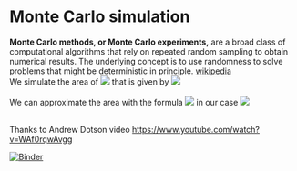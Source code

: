# Monte Carlo simulation
**Monte Carlo methods, or Monte Carlo experiments,** are a broad class of computational algorithms that rely on repeated random sampling to obtain numerical results. The underlying concept is to use randomness to solve problems that might be deterministic in principle. [wikipedia](https://en.wikipedia.org/wiki/Monte_Carlo_method)
<br>
We simulate the area of <img src="https://render.githubusercontent.com/render/math?math=sin(x) \text{from} 0 \text{to} \pi"> that is given by <img src="https://render.githubusercontent.com/render/math?math=\int_{o}^{\pi} sin(x) = -cos(x) \Big|_0^{\pi} = 2"> <br>
<br>
We can approximate the area with the formula <img src="https://render.githubusercontent.com/render/math?math=(b-a) \frac{1}{N} \sum_{i=1}^{N} f(x_i)"> in our case  <img src="https://render.githubusercontent.com/render/math?math=(b-a) \frac{1}{N} \sum_{i=1}^{N} sin(x_i)"> <br><br>

Thanks to Andrew Dotson video https://www.youtube.com/watch?v=WAf0rqwAvgg

[![Binder](https://mybinder.org/badge_logo.svg)](https://mybinder.org/v2/gh/adalseno/montecarlo_simulation_integral/HEAD?filepath=Monte%20Carlo%20simulation%20for%20integral.ipynb)
